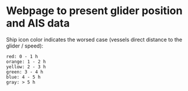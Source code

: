 # Webpage to present glider position and AIS data

Ship icon color indicates the worsed case (vessels direct distance to the glider / speed):
```
red: 0 - 1 h
orange: 1 - 2 h
yellow: 2 - 3 h
green: 3 - 4 h
blue: 4 - 5 h
gray: > 5 h
```
